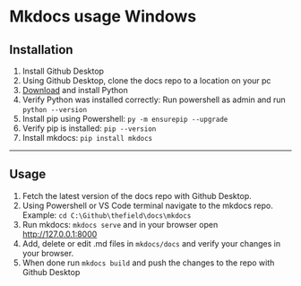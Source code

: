 # Mkdocs usage Windows

## Installation

1. Install Github Desktop
2. Using Github Desktop, clone the docs repo to a location on your pc
3. [Download](https://www.python.org/downloads) and install Python
4. Verify Python was installed correctly: Run powershell as admin and run ```python --version```
5. Install pip using Powershell: ```py -m ensurepip --upgrade```
6. Verify pip is installed: ```pip --version```
7. Install mkdocs: ```pip install mkdocs```

---

## Usage

1. Fetch the latest version of the docs repo with Github Desktop.
2. Using Powershell or VS Code terminal navigate to the mkdocs repo. Example: ```cd C:\Github\thefield\docs\mkdocs```
3. Run mkdocs: ```mkdocs serve``` and in your browser open <http://127.0.0.1:8000>
4. Add, delete or edit .md files  in ```mkdocs/docs``` and verify your changes in your browser.
5. When done run ```mkdocs build``` and push the changes to the repo with Github Desktop